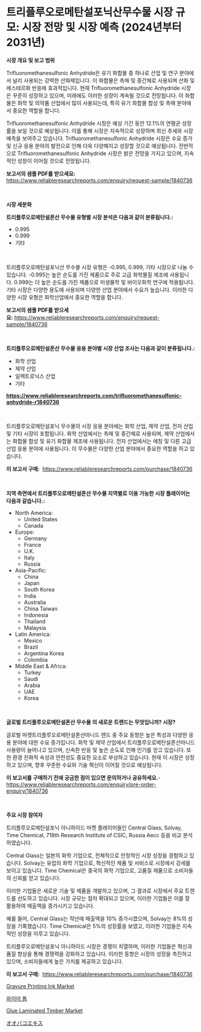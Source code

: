 <p><h1>트리플루오로메탄설포닉산무수물 시장 규모: 시장 전망 및 시장 예측 (2024년부터 2031년)</h1></p><p><strong>시장 개요 및 보고 범위</strong></p>
<p><p>Trifluoromethanesulfonic Anhydride은 유기 화합물 중 하나로 산업 및 연구 분야에서 널리 사용되는 강력한 산화제입니다. 이 화합물은 촉매 및 중간체로 사용되며 산화 및 에스테르화 반응에 효과적입니다. 현재 Trifluoromethanesulfonic Anhydride 시장은 꾸준히 성장하고 있으며, 미래에도 이러한 성장이 계속될 것으로 전망됩니다. 이 화합물은 화학 및 의약품 산업에서 많이 사용되는데, 특히 유기 화합물 합성 및 촉매 분야에서 중요한 역할을 합니다.</p><p>Trifluoromethanesulfonic Anhydride 시장은 예상 기간 동안 12.1%의 연평균 성장률을 보일 것으로 예상됩니다. 이를 통해 시장은 지속적으로 성장하며 최신 추세와 시장 예측을 보여주고 있습니다. Trifluoromethanesulfonic Anhydride 시장은 수요 증가 및 신규 응용 분야의 발전으로 인해 더욱 다양해지고 성장할 것으로 예상됩니다. 전반적으로 Trifluoromethanesulfonic Anhydride 시장은 밝은 전망을 가지고 있으며, 지속적인 성장이 이어질 것으로 전망됩니다.</p></p>
<p><strong>보고서의 샘플 PDF를 받으세요:</strong> <a href="https://www.reliableresearchreports.com/enquiry/request-sample/1840736">https://www.reliableresearchreports.com/enquiry/request-sample/1840736</a></p>
<p>&nbsp;</p>
<p><strong>시장 세분화</strong></p>
<p><strong>트리플루오로메탄설폰산 무수물 유형별 시장 분석은 다음과 같이 분류됩니다.:</strong></p>
<p><ul><li>0.995</li><li>0.999</li><li>기타</li></ul></p>
<p>&nbsp;</p>
<p><p>트리플루오로메탄설포닉산 무수물 시장 유형은 -0.995, 0.999, 기타 시장으로 나눌 수 있습니다. -0.995는 높은 순도를 가진 제품으로 주로 고급 화학물질 제조에 사용됩니다. 0.999는 더 높은 순도를 가진 제품으로 미생물학 및 바이오화학 연구에 적용됩니다. 기타 시장은 다양한 용도에 사용되며 다양한 산업 분야에서 수요가 높습니다. 이러한 다양한 시장 유형은 화학산업에서 중요한 역할을 합니다.</p></p>
<p><strong>보고서의 샘플 PDF를 받으세요:</strong>&nbsp;<a href="https://www.reliableresearchreports.com/enquiry/request-sample/1840736">https://www.reliableresearchreports.com/enquiry/request-sample/1840736</a></p>
<p>&nbsp;</p>
<p><strong> 트리플루오로메탄설폰산 무수물 응용 분야별 시장 산업 조사는 다음과 같이 분류됩니다.:</strong></p>
<p><ul><li>화학 산업</li><li>제약 산업</li><li>일렉트로닉스 산업</li><li>기타</li></ul></p>
<p><strong><a href="https://www.reliableresearchreports.com/trifluoromethanesulfonic-anhydride-r1840736">https://www.reliableresearchreports.com/trifluoromethanesulfonic-anhydride-r1840736</a></strong></p>
<p>&nbsp;</p>
<p><p>트리플루오로메탄설포닉 무수물의 시장 응용 분야에는 화학 산업, 제약 산업, 전자 산업 및 기타 시장이 포함됩니다. 화학 산업에서는 촉매 및 중간체로 사용되며, 제약 산업에서는 화합물 합성 및 유기 화합물 제조에 사용됩니다. 전자 산업에서는 에칭 및 다른 고급 산업 응용 분야에 사용됩니다. 이 무수물은 다양한 산업 분야에서 중요한 역할을 하고 있습니다.</p></p>
<p><strong>이 보고서 구매:</strong>&nbsp; <a href="https://www.reliableresearchreports.com/purchase/1840736">https://www.reliableresearchreports.com/purchase/1840736</a></p>
<p>&nbsp;</p>
<p><strong>지역 측면에서 트리플루오로메탄설폰산 무수물 지역별로 이용 가능한 시장 플레이어는 다음과 같습니다.:</strong></p>
<p><ul>
    <li>
        North America:
        <ul>
            <li>United States</li>
            <li>Canada</li>
        </ul>
    </li>
    <li>
        Europe:
        <ul>
            <li>Germany</li>
            <li>France</li>
            <li>U.K.</li>
            <li>Italy</li>
            <li>Russia</li>
        </ul>
    </li>
    <li>
        Asia-Pacific:
        <ul>
            <li>China</li>
            <li>Japan</li>
            <li>South Korea</li>
            <li>India</li>
            <li>Australia</li>
            <li>China Taiwan</li>
            <li>Indonesia</li>
            <li>Thailand</li>
            <li>Malaysia</li>
        </ul>
    </li>
    <li>
        Latin America:
        <ul>
            <li>Mexico</li>
            <li>Brazil</li>
            <li>Argentina Korea</li>
            <li>Colombia</li>
        </ul>
    </li>
    <li>
        Middle East & Africa:
        <ul>
            <li>Turkey</li>
            <li>Saudi</li>
            <li>Arabia</li>
            <li>UAE</li>
            <li>Korea</li>
        </ul>
    </li>
    </ul></p>
<p>&nbsp;</p>
<p><strong>글로벌 트리플루오로메탄설폰산 무수물 의 새로운 트렌드는 무엇입니까? 시장?</strong></p>
<p><p>글로벌 마켓트리플루오로메탄설폰산아니드 렌드 중 주요 동향은 높은 특성과 다양한 응용 분야에 대한 수요 증가입니다. 화학 및 제약 산업에서 트리플루오로메탄설폰산아니드 사용량이 늘어나고 있으며, 신속한 반응 및 높은 순도로 인해 인기를 얻고 있습니다. 또한 환경 친화적 속성과 안전성도 중요한 요소로 부상하고 있습니다. 현재 이 시장은 성장하고 있으며, 향후 꾸준한 수요와 기술 혁신이 이어질 것으로 예상됩니다.</p></p>
<p><strong>이 보고서를 구매하기 전에 궁금한 점이 있으면 문의하거나 공유하세요.</strong>- <a href="https://www.reliableresearchreports.com/enquiry/pre-order-enquiry/1840736">https://www.reliableresearchreports.com/enquiry/pre-order-enquiry/1840736</a></p>
<p>&nbsp;</p>
<p><strong>주요 시장 참여자</strong></p>
<p><p>트리플루오로메탄설포닉 아니하이드 마켓 플레이어들인 Central Glass, Solvay, Time Chemical, 718th Research Institute of CSIC, Russia Aecc 등을 비교 분석하였습니다.</p><p>Central Glass는 일본의 화학 기업으로, 전체적으로 안정적인 시장 성장을 경험하고 있습니다. Solvay는 유럽의 화학 기업으로, 혁신적인 제품 및 서비스로 시장에서 강세를 보이고 있습니다. Time Chemical은 중국의 화학 기업으로, 고품질 제품으로 소비자들의 신뢰를 얻고 있습니다. </p><p>이러한 기업들은 새로운 기술 및 제품을 개발하고 있으며, 그 결과로 시장에서 주요 트렌드를 선도하고 있습니다. 시장 규모는 점차 확대되고 있으며, 이러한 기업들은 이를 잘 활용하여 매출액을 증가시키고 있습니다.</p><p>예를 들어, Central Glass는 작년에 매출액을 10% 증가시켰으며, Solvay는 8%의 성장을 기록했습니다. Time Chemical은 5%의 성장률을 보였고, 이러한 기업들은 지속적인 성장을 이루고 있습니다.</p><p>트리플루오로메탄설포닉 아니하이드 시장은 경쟁이 치열하며, 이러한 기업들은 혁신과 품질 향상을 통해 경쟁력을 강화하고 있습니다. 이러한 동향은 시장의 성장을 촉진하고 있으며, 소비자들에게 높은 가치를 제공하고 있습니다.</p></p>
<p><strong>이 보고서 구매:</strong>&nbsp;&nbsp;<a href="https://www.reliableresearchreports.com/purchase/1840736">https://www.reliableresearchreports.com/purchase/1840736</a></p>
<p><p><a href="https://issuu.com/reportprime-2/docs/gravure-printing-ink-market-size-2030.pptx">Gravure Printing Ink Market</a></p><p><a href="https://medium.com/@emmettsaynford43546/%EC%99%80%EC%9D%B4%EC%96%B4%ED%86%B1-%EC%8B%9C%EC%9E%A5-%EB%B6%84%EC%84%9D-%EA%B7%B8%EC%9D%98-cagr-%EC%8B%9C%EC%9E%A5-%EC%84%B8%EB%B6%84%ED%99%94-%EB%B0%8F-%EA%B8%80%EB%A1%9C%EB%B2%8C-%EC%82%B0%EC%97%85-%EA%B0%9C%EC%9A%94-828fecb64608">와이어 톱</a></p><p><a href="https://issuu.com/reportprime-2/docs/glue-laminated-timber-market-size-2_bb7fbedcc6c61d">Glue Laminated Timber Market</a></p><p><a href="https://medium.com/@carlieshields/%E6%A4%8D%E7%89%A9%E6%80%A7%E3%82%A8%E3%82%AD%E3%82%B9%E5%B8%82%E5%A0%B4%E3%81%AE%E5%B1%95%E6%9C%9B-%E7%94%A3%E6%A5%AD%E3%81%AE%E6%A6%82%E8%A6%81%E3%81%A8%E4%BA%88%E6%B8%AC-2024%E5%B9%B4%E3%81%8B%E3%82%892031%E5%B9%B4-adcbbaaf8c40">オオバコエキス</a></p></p>